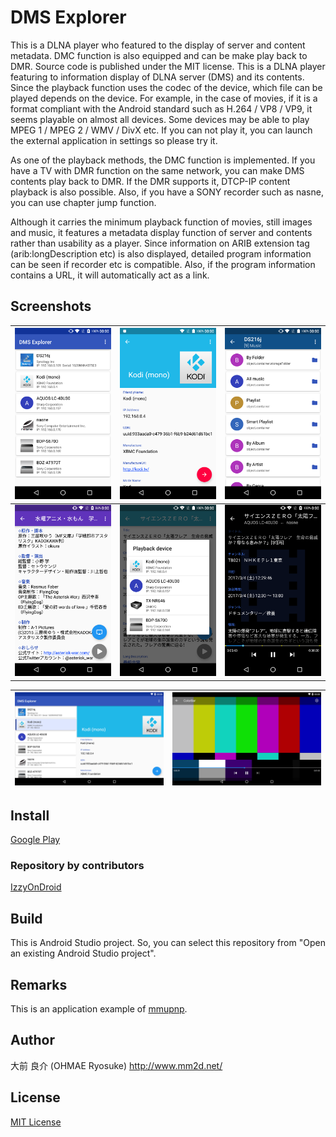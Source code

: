 # DMS Explorer
This is a DLNA player who featured to the display of server and content metadata.
DMC function is also equipped and can be make play back to DMR. Source code is published under the MIT license.
This is a DLNA player featuring to information display of DLNA server (DMS) and its contents.
Since the playback function uses the codec of the device, which file can be played depends on the device.
For example, in the case of movies,
if it is a format compliant with the Android standard such as H.264 / VP8 / VP9, it seems playable on almost all devices.
Some devices may be able to play MPEG 1 / MPEG 2 / WMV / DivX etc.
If you can not play it, you can launch the external application in settings so please try it.

As one of the playback methods, the DMC function is implemented.
If you have a TV with DMR function on the same network, you can make DMS contents play back to DMR.
If the DMR supports it, DTCP-IP content playback is also possible.
Also, if you have a SONY recorder such as nasne, you can use chapter jump function.

Although it carries the minimum playback function of movies, still images and music,
it features a metadata display function of server and contents rather than usability as a player.
Since information on ARIB extension tag (arib:longDescription etc) is also displayed,
detailed program information can be seen if recorder etc is compatible.
Also, if the program information contains a URL, it will automatically act as a link.

## Screenshots

|![](doc/img/1.png)|![](doc/img/2.png)|![](doc/img/3.png)|
|-|-|-|
|![](doc/img/4.png)|![](doc/img/5.png)|![](doc/img/6.png)|

|![](doc/img/7.png)|![](doc/img/8.png)|
|-|-|

## Install
[Google Play](https://play.google.com/store/apps/details?id=net.mm2d.dmsexplorer)

### Repository by contributors
[IzzyOnDroid](https://apt.izzysoft.de/fdroid/index/apk/net.mm2d.dmsexplorer)

## Build
This is Android Studio project.
So, you can select this repository from "Open an existing Android Studio project".

## Remarks
This is an application example of [mmupnp](https://github.com/ohmae/mmupnp).

## Author
大前 良介 (OHMAE Ryosuke)
http://www.mm2d.net/

## License
[MIT License](./LICENSE)
